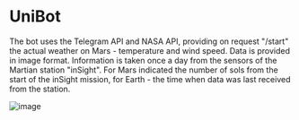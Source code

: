 # UniBot

The bot uses the Telegram API and NASA API, providing on request "/start" the actual weather on Mars - temperature and wind speed. Data is provided in image format. Information is taken once a day from the sensors of the Martian station "inSight".
For Mars indicated the number of sols from the start of the inSight mission, for Earth - the time when data was last received from the station.

![image](https://user-images.githubusercontent.com/36374796/71264535-5c8a9600-2355-11ea-91df-e170cf52583b.png)
